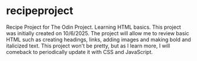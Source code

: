 # recipeproject
Recipe Project for The Odin Project. Learning HTML basics. This project was initially created on 10/6/2025. The project will allow me to review basic HTML such as creating headings, links, adding images and making bold and italicized text. This project won't be pretty, but as I learn more, I will comeback to periodically update it with CSS and JavaScript.
